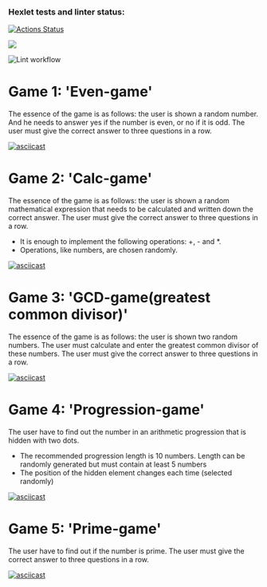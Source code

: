 ### Hexlet tests and linter status:
[![Actions Status](https://github.com/heyanny2/frontend-project-lvl1/workflows/hexlet-check/badge.svg)](https://github.com/heyanny2/frontend-project-lvl1/actions)

<a href="https://codeclimate.com/github/codeclimate/codeclimate/maintainability"><img src="https://api.codeclimate.com/v1/badges/a99a88d28ad37a79dbf6/maintainability" /></a>

![Lint workflow](https://github.com/heyanny2/frontend-project-lvl1/actions/workflows/lint.yml/badge.svg)

<h1>Game 1: 'Even-game'</h1>
<p>The essence of the game is as follows: the user is shown a random number. And he needs to answer yes if the number is even, or no if it is odd. The user must give the correct answer to three questions in a row.</p>

[![asciicast](https://asciinema.org/a/jfkmACp3LOxIEdcO9EC9JcDbJ.svg)](https://asciinema.org/a/jfkmACp3LOxIEdcO9EC9JcDbJ)

<h1>Game 2: 'Calc-game'</h1>
<p>The essence of the game is as follows: the user is shown a random mathematical expression that needs to be calculated and written down the correct answer. The user must give the correct answer to three questions in a row.</p>
<ul>
  <li>It is enough to implement the following operations: +, - and *.</li>
  <li>Operations, like numbers, are chosen randomly.</li>
</ul>

[![asciicast](https://asciinema.org/a/uYT8rgbVQXyBBK7l5itV2MqIv.svg)](https://asciinema.org/a/uYT8rgbVQXyBBK7l5itV2MqIv)

<h1>Game 3: 'GCD-game(greatest common divisor)'</h1>
<p>The essence of the game is as follows: the user is shown two random numbers. The user must calculate and enter the greatest common divisor of these numbers. The user must give the correct answer to three questions in a row.</p>

[![asciicast](https://asciinema.org/a/m3BoxmLpvVgD1VU1bWiQoT4gi.svg)](https://asciinema.org/a/m3BoxmLpvVgD1VU1bWiQoT4gi)

<h1>Game 4: 'Progression-game'</h1>
<p>The user have to find out the number in an arithmetic progression that is hidden with two dots.</p>
<ul>
  <li>The recommended progression length is 10 numbers. Length can be randomly generated but must contain at least 5 numbers</li>
  <li>The position of the hidden element changes each time (selected randomly)</li>
</ul>

[![asciicast](https://asciinema.org/a/NtzSAXEgnkTC6ZOfGGronsWQx.svg)](https://asciinema.org/a/NtzSAXEgnkTC6ZOfGGronsWQx)

<h1>Game 5: 'Prime-game'</h1>
<p>The user have to find out if the number is prime. The user must give the correct answer to three questions in a row.</p>

[![asciicast](https://asciinema.org/a/a7NydQH3RXOBgJfRWqktnfhFQ.svg)](https://asciinema.org/a/a7NydQH3RXOBgJfRWqktnfhFQ)
